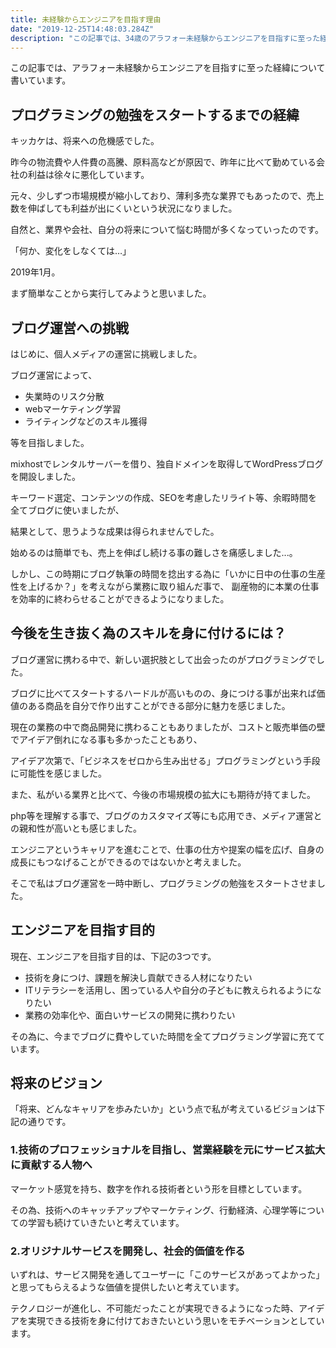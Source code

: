 ```yaml
---
title: 未経験からエンジニアを目指す理由
date: "2019-12-25T14:48:03.284Z"
description: "この記事では、34歳のアラフォー未経験からエンジニアを目指すに至った経緯について書いています。年齢的なハンデがある中、改めてプログラミング学習をスタートする理由を解説します。"
---
```


この記事では、アラフォー未経験からエンジニアを目指すに至った経緯について書いています。

## プログラミングの勉強をスタートするまでの経緯

キッカケは、将来への危機感でした。

昨今の物流費や人件費の高騰、原料高などが原因で、昨年に比べて勤めている会社の利益は徐々に悪化しています。

元々、少しずつ市場規模が縮小しており、薄利多売な業界でもあったので、売上数を伸ばしても利益が出にくいという状況になりました。

自然と、業界や会社、自分の将来について悩む時間が多くなっていったのです。

「何か、変化をしなくては…」

2019年1月。

まず簡単なことから実行してみようと思いました。

## ブログ運営への挑戦

はじめに、個人メディアの運営に挑戦しました。

ブログ運営によって、

 - 失業時のリスク分散
 - webマーケティング学習
 - ライティングなどのスキル獲得
 
 等を目指しました。

mixhostでレンタルサーバーを借り、独自ドメインを取得してWordPressブログを開設しました。

キーワード選定、コンテンツの作成、SEOを考慮したリライト等、余暇時間を全てブログに使いましたが、

結果として、思うような成果は得られませんでした。

始めるのは簡単でも、売上を伸ばし続ける事の難しさを痛感しました...。

しかし、この時期にブログ執筆の時間を捻出する為に「いかに日中の仕事の生産性を上げるか？」を考えながら業務に取り組んだ事で、
副産物的に本業の仕事を効率的に終わらせることができるようになりました。

## 今後を生き抜く為のスキルを身に付けるには？

ブログ運営に携わる中で、新しい選択肢として出会ったのがプログラミングでした。

ブログに比べてスタートするハードルが高いものの、身につける事が出来れば価値のある商品を自分で作り出すことができる部分に魅力を感じました。

現在の業務の中で商品開発に携わることもありましたが、コストと販売単価の壁でアイデア倒れになる事も多かったこともあり、

アイデア次第で、「ビジネスをゼロから生み出せる」プログラミングという手段に可能性を感じました。


また、私がいる業界と比べて、今後の市場規模の拡大にも期待が持てました。

php等を理解する事で、ブログのカスタマイズ等にも応用でき、メディア運営との親和性が高いとも感じました。

エンジニアというキャリアを進むことで、仕事の仕方や提案の幅を広げ、自身の成長にもつなげることができるのではないかと考えました。

そこで私はブログ運営を一時中断し、プログラミングの勉強をスタートさせました。

## エンジニアを目指す目的

現在、エンジニアを目指す目的は、下記の3つです。

 - 技術を身につけ、課題を解決し貢献できる人材になりたい
 - ITリテラシーを活用し、困っている人や自分の子どもに教えられるようになりたい
 - 業務の効率化や、面白いサービスの開発に携わりたい

その為に、今までブログに費やしていた時間を全てプログラミング学習に充てています。

## 将来のビジョン

「将来、どんなキャリアを歩みたいか」という点で私が考えているビジョンは下記の通りです。

### 1.技術のプロフェッショナルを目指し、営業経験を元にサービス拡大に貢献する人物へ

マーケット感覚を持ち、数字を作れる技術者という形を目標としています。

その為、技術へのキャッチアップやマーケティング、行動経済、心理学等についての学習も続けていきたいと考えています。

### 2.オリジナルサービスを開発し、社会的価値を作る

いずれは、サービス開発を通してユーザーに「このサービスがあってよかった」と思ってもらえるような価値を提供したいと考えています。

テクノロジーが進化し、不可能だったことが実現できるようになった時、アイデアを実現できる技術を身に付けておきたいという思いをモチベーションとしています。